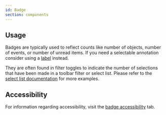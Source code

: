 ```yaml
---
id: Badge
section: components
---
```


## Usage

Badges are typically used to reflect counts like number of objects, number of events, or number of unread items. If you need a selectable annotation consider using a [label](/components/label) instead.

They are often found in filter toggles to indicate the number of selections that have been made in a toolbar filter or select list. Please refer to the 
[select list documentation](/components/menus/select/design-guidelines#checkbox-select) for more examples.

## Accessibility
For information regarding accessibility, visit the [badge accessibility](/components/badge/accessibility) tab. 
